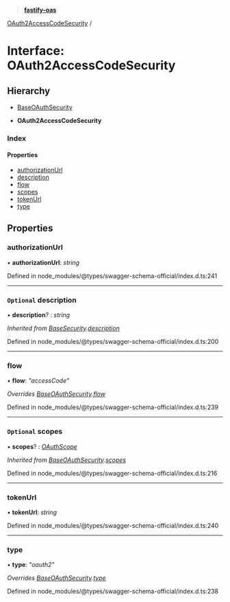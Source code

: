 > **[fastify-oas](../README.md)**

[OAuth2AccessCodeSecurity](oauth2accesscodesecurity.md) /

# Interface: OAuth2AccessCodeSecurity

## Hierarchy

  * [BaseOAuthSecurity](baseoauthsecurity.md)

  * **OAuth2AccessCodeSecurity**

### Index

#### Properties

* [authorizationUrl](oauth2accesscodesecurity.md#authorizationurl)
* [description](oauth2accesscodesecurity.md#optional-description)
* [flow](oauth2accesscodesecurity.md#flow)
* [scopes](oauth2accesscodesecurity.md#optional-scopes)
* [tokenUrl](oauth2accesscodesecurity.md#tokenurl)
* [type](oauth2accesscodesecurity.md#type)

## Properties

###  authorizationUrl

• **authorizationUrl**: *string*

Defined in node_modules/@types/swagger-schema-official/index.d.ts:241

___

### `Optional` description

• **description**? : *string*

*Inherited from [BaseSecurity](basesecurity.md).[description](basesecurity.md#optional-description)*

Defined in node_modules/@types/swagger-schema-official/index.d.ts:200

___

###  flow

• **flow**: *"accessCode"*

*Overrides [BaseOAuthSecurity](baseoauthsecurity.md).[flow](baseoauthsecurity.md#flow)*

Defined in node_modules/@types/swagger-schema-official/index.d.ts:239

___

### `Optional` scopes

• **scopes**? : *[OAuthScope](oauthscope.md)*

*Inherited from [BaseOAuthSecurity](baseoauthsecurity.md).[scopes](baseoauthsecurity.md#optional-scopes)*

Defined in node_modules/@types/swagger-schema-official/index.d.ts:216

___

###  tokenUrl

• **tokenUrl**: *string*

Defined in node_modules/@types/swagger-schema-official/index.d.ts:240

___

###  type

• **type**: *"oauth2"*

*Overrides [BaseOAuthSecurity](baseoauthsecurity.md).[type](baseoauthsecurity.md#type)*

Defined in node_modules/@types/swagger-schema-official/index.d.ts:238